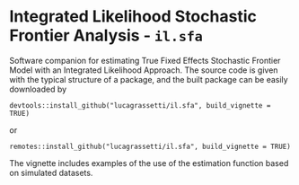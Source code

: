 # Integrated Likelihood Stochastic Frontier Analysis - `il.sfa`

Software companion for estimating True Fixed Effects Stochastic Frontier Model with an Integrated Likelihood Approach. The source code is given with the typical structure of a package, and the built package can be easily downloaded by

```
devtools::install_github("lucagrassetti/il.sfa", build_vignette = TRUE)
```

or

```
remotes::install_github("lucagrassetti/il.sfa", build_vignette = TRUE)
```

The vignette includes examples of the use of the estimation function based on simulated datasets.
